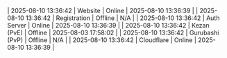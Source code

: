 | 2025-08-10 13:36:42 | Website | Online | 2025-08-10 13:36:39 |
| 2025-08-10 13:36:42 | Registration | Offline | N/A |
| 2025-08-10 13:36:42 | Auth Server | Online | 2025-08-10 13:36:39 |
| 2025-08-10 13:36:42 | Kezan (PvE) | Offline | 2025-08-03 17:58:02 |
| 2025-08-10 13:36:42 | Gurubashi (PvP) | Offline | N/A |
| 2025-08-10 13:36:42 | Cloudflare | Online | 2025-08-10 13:36:39 |
